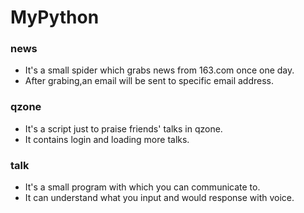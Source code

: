 # MyPython

### news
- It's a small spider which grabs news from 163.com once one day.
- After grabing,an email will be sent to specific email address.

### qzone
- It's a script just to praise friends' talks in qzone.
- It contains login and loading more talks.

### talk
- It's a small program with which you can communicate to.
- It can understand what you input and would response with voice.
